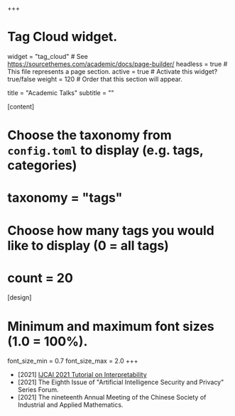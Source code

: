 +++
# Tag Cloud widget.
widget = "tag_cloud"  # See https://sourcethemes.com/academic/docs/page-builder/
headless = true  # This file represents a page section.
active = true  # Activate this widget? true/false
weight = 120  # Order that this section will appear.

title = "Academic Talks"
subtitle = ""

[content]
  # Choose the taxonomy from `config.toml` to display (e.g. tags, categories)
  # taxonomy = "tags"
  
  # Choose how many tags you would like to display (0 = all tags)
  # count = 20

[design]
  # Minimum and maximum font sizes (1.0 = 100%).
  font_size_min = 0.7
  font_size_max = 2.0
+++

* [2021] [IJCAI 2021 Tutorial on Interpretability](https://ijcai21xai.github.io/)
* [2021] The Eighth Issue of "Artificial Intelligence Security and Privacy" Series Forum.
* [2021] The nineteenth Annual Meeting of the Chinese Society of Industrial and Applied Mathematics.

